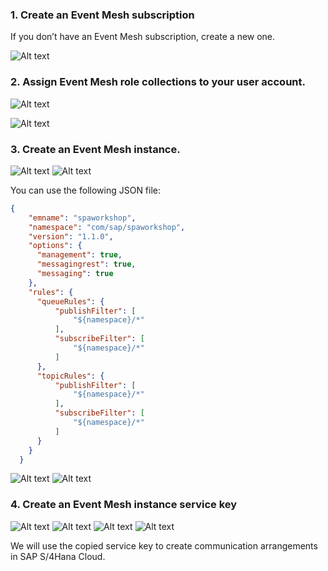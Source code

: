 ### 1. Create an Event Mesh subscription

If you don’t have an Event Mesh subscription, create a new one. 

![Alt text](./image-1.png)

### 2. Assign Event Mesh role collections to your user account.

![Alt text](./image.png)

![Alt text](./image-2.png)

### 3. Create an Event Mesh instance.

![Alt text](./image-3.png)
![Alt text](./image-6.png)

You can use the following JSON file:

```json
{
    "emname": "spaworkshop",
    "namespace": "com/sap/spaworkshop",
    "version": "1.1.0",
    "options": {
      "management": true,
      "messagingrest": true,
      "messaging": true
    },
    "rules": {
      "queueRules": {
          "publishFilter": [
              "${namespace}/*"
          ],
          "subscribeFilter": [
              "${namespace}/*"
          ]
      },
      "topicRules": {
          "publishFilter": [
              "${namespace}/*"
          ],
          "subscribeFilter": [
              "${namespace}/*"
          ]
      }
    }
  }
  ```
  ![Alt text](./image-5.png)
![Alt text](./image-7.png)

### 4. Create an Event Mesh instance service key

![Alt text](./image-8.png)
![Alt text](./image-9.png)
![Alt text](./image-10.png)
![Alt text](./image-11.png)

We will use the copied service key to create communication arrangements in SAP S/4Hana Cloud.

